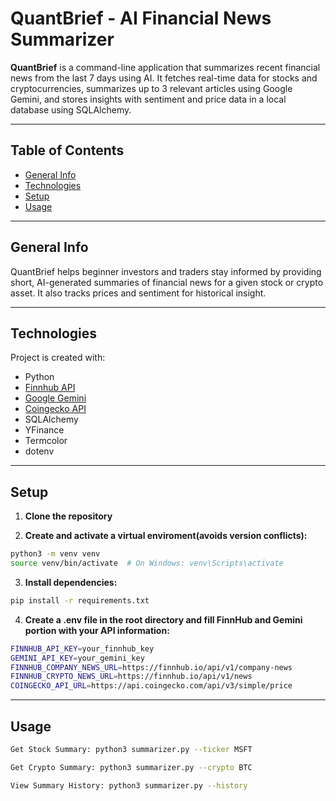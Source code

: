 # QuantBrief - AI Financial News Summarizer

**QuantBrief** is a command-line application that summarizes recent financial news from the last 7 days using AI. It fetches real-time data for stocks and cryptocurrencies, summarizes up to 3 relevant articles using Google Gemini, and stores insights with sentiment and price data in a local database using SQLAlchemy.

---

## Table of Contents

* [General Info](#general-info)
* [Technologies](#technologies)
* [Setup](#setup)
* [Usage](#usage)

---

## General Info

QuantBrief helps beginner investors and traders stay informed by providing short, AI-generated summaries of financial news for a given stock or crypto asset. It also tracks prices and sentiment for historical insight.

---

## Technologies

Project is created with:

- Python
- [Finnhub API](https://finnhub.io)
- [Google Gemini](https://ai.google.dev/)
- [Coingecko API](https://www.coingecko.com/)
- SQLAlchemy
- YFinance
- Termcolor
- dotenv

---

## Setup

1. **Clone the repository**

2. **Create and activate a virtual enviroment(avoids version conflicts):**

```bash
python3 -m venv venv
source venv/bin/activate  # On Windows: venv\Scripts\activate
```

3. **Install dependencies:**

```bash
pip install -r requirements.txt
```

4. **Create a .env file in the root directory and fill FinnHub and Gemini portion with your API information:**

```bash
FINNHUB_API_KEY=your_finnhub_key
GEMINI_API_KEY=your_gemini_key
FINNHUB_COMPANY_NEWS_URL=https://finnhub.io/api/v1/company-news
FINNHUB_CRYPTO_NEWS_URL=https://finnhub.io/api/v1/news
COINGECKO_API_URL=https://api.coingecko.com/api/v3/simple/price
```

---

## Usage

```bash
Get Stock Summary: python3 summarizer.py --ticker MSFT

Get Crypto Summary: python3 summarizer.py --crypto BTC

View Summary History: python3 summarizer.py --history
```

